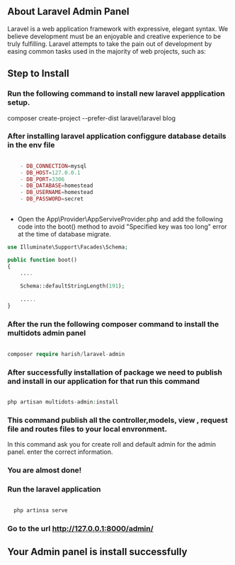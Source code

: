 
## About Laravel Admin Panel

Laravel is a web application framework with expressive, elegant syntax. We believe development must be an enjoyable and creative experience to be truly fulfilling. Laravel attempts to take the pain out of development by easing common tasks used in the majority of web projects, such as:

## Step to Install

### Run the following command to install new laravel appplication setup.

composer create-project --prefer-dist laravel/laravel blog

### After installing laravel application configgure database details in the env file
```php 

    - DB_CONNECTION=mysql
    - DB_HOST=127.0.0.1
    - DB_PORT=3306
    - DB_DATABASE=homestead
    - DB_USERNAME=homestead
    - DB_PASSWORD=secret
    
```

- Open the App\Provider\AppServiveProvider.php and add the following code into the boot() method to avoid "Specified key was too long" error at the time of database migrate.

```php
use Illuminate\Support\Facades\Schema;

public function boot()
{
    ....
    
    Schema::defaultStringLength(191);
    
    .....
}

```

### After the run the following composer command to install the multidots admin panel 

```php 
  
composer require harish/laravel-admin

```

### After successfully installation of package we need to publish and install in our application for that run this command 

```php 

php artisan multidots-admin:install

```

### This command publish all the controller,models, view , request file and routes files to your local envronment.

In this command ask you for create roll and default admin for the admin panel. enter the correct information.

### You are almost done!

### Run the laravel application

```php 
  
  php artinsa serve

```

### Go to the url http://127.0.0.1:8000/admin/

## Your Admin panel is install successfully

















